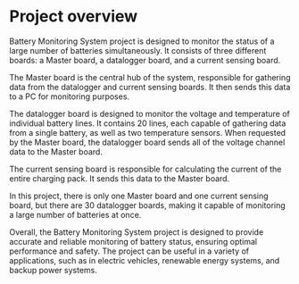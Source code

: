 # Project overview
Battery Monitoring System project is designed to monitor the status of a large number of batteries simultaneously. It consists of three different boards: a Master board, a datalogger board, and a current sensing board.

The Master board is the central hub of the system, responsible for gathering data from the datalogger and current sensing boards. It then sends this data to a PC for monitoring purposes.

The datalogger board is designed to monitor the voltage and temperature of individual battery lines. It contains 20 lines, each capable of gathering data from a single battery, as well as two temperature sensors. When requested by the Master board, the datalogger board sends all of the voltage channel data to the Master board.

The current sensing board is responsible for calculating the current of the entire charging pack. It sends this data to the Master board.

In this project, there is only one Master board and one current sensing board, but there are 30 datalogger boards, making it capable of monitoring a large number of batteries at once.

Overall, the Battery Monitoring System project is designed to provide accurate and reliable monitoring of battery status, ensuring optimal performance and safety. The project can be useful in a variety of applications, such as in electric vehicles, renewable energy systems, and backup power systems.
